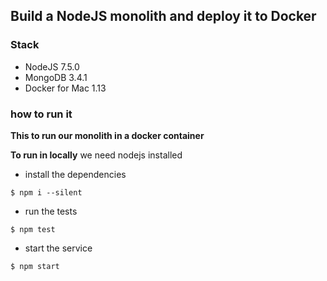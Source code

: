 ## Build a NodeJS monolith and deploy it to Docker

### Stack
- NodeJS 7.5.0
- MongoDB 3.4.1
- Docker for Mac 1.13

### how to run it

**This to run our monolith in a docker container**

**To run in locally**
we need nodejs installed

- install the dependencies
```
$ npm i --silent
```

- run the tests
```
$ npm test
```

- start the service
```
$ npm start
```


